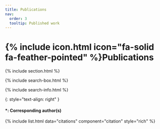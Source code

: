 ```yaml
---
title: Publications
nav:
  order: 3
  tooltip: Published work
---
```


# {% include icon.html icon="fa-solid fa-feather-pointed" %}Publications

{% include section.html %}

{% include search-box.html %}

{% include search-info.html %}

{: style="text-align: right" }
#### *: Corresponding author(s)

{% include list.html data="citations" component="citation" style="rich" %}
